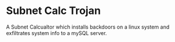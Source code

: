 # Subnet Calc Trojan
 A Subnet Calcualtor which installs backdoors on a linux system and exfiltrates system info to a mySQL server.
